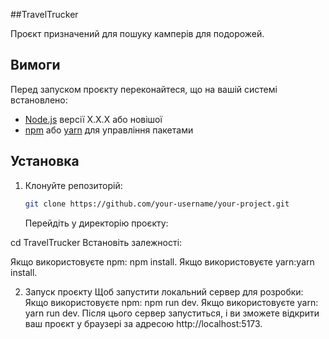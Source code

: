 ##TravelTrucker

Проєкт призначений для пошуку камперів для подорожей.

## Вимоги

Перед запуском проєкту переконайтеся, що на вашій системі встановлено:

- [Node.js](https://nodejs.org/) версії X.X.X або новішої
- [npm](https://www.npmjs.com/) або [yarn](https://yarnpkg.com/) для управління пакетами

## Установка

1. Клонуйте репозиторій:
   ```bash
   git clone https://github.com/your-username/your-project.git
   ```
   Перейдіть у директорію проєкту:

cd TravelTrucker
Встановіть залежності:

Якщо використовуєте npm:
npm install. Якщо використовуєте yarn:yarn install.

2. Запуск проєкту
   Щоб запустити локальний сервер для розробки:
   Якщо використовуєте npm: npm run dev. Якщо використовуєте yarn: yarn run dev. Після цього сервер запуститься, і ви зможете відкрити ваш проєкт у браузері за адресою http://localhost:5173.
